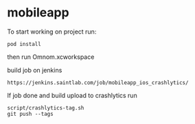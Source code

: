 mobileapp
=========

To start working on project run:
```
pod install
```
then run Omnom.xcworkspace

build job on jenkins
```
https://jenkins.saintlab.com/job/mobileapp_ios_crashlytics/
```
If job done and build upload to crashlytics run
```
script/crashlytics-tag.sh
git push --tags
```
